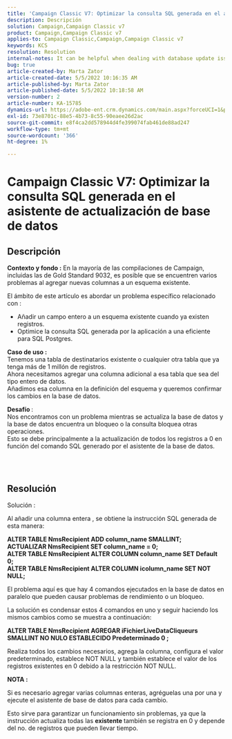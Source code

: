 ```yaml
---
title: 'Campaign Classic V7: Optimizar la consulta SQL generada en el asistente de actualización de base de datos'
description: Descripción
solution: Campaign,Campaign Classic v7
product: Campaign,Campaign Classic v7
applies-to: Campaign Classic,Campaign,Campaign Classic v7
keywords: KCS
resolution: Resolution
internal-notes: It can be helpful when dealing with database update issues with big tables
bug: true
article-created-by: Marta Zator
article-created-date: 5/5/2022 10:16:35 AM
article-published-by: Marta Zator
article-published-date: 5/5/2022 10:18:58 AM
version-number: 2
article-number: KA-15785
dynamics-url: https://adobe-ent.crm.dynamics.com/main.aspx?forceUCI=1&pagetype=entityrecord&etn=knowledgearticle&id=e810bb6a-5ccc-ec11-a7b5-6045bd00dbbc
exl-id: 73e8701c-88e5-4b73-8c55-90eaee26d2ac
source-git-commit: e8f4ca2dd578944d4fe399074fab461de88ad247
workflow-type: tm+mt
source-wordcount: '366'
ht-degree: 1%

---
```


# Campaign Classic V7: Optimizar la consulta SQL generada en el asistente de actualización de base de datos

## Descripción


<b>Contexto y fondo :</b>
En la mayoría de las compilaciones de Campaign, incluidas las de Gold Standard 9032, es posible que se encuentren varios problemas al agregar nuevas columnas a un esquema existente.

El ámbito de este artículo es abordar un problema específico relacionado con :

- Añadir un campo entero a un esquema existente cuando ya existen registros.
- Optimice la consulta SQL generada por la aplicación a una eficiente para SQL Postgres.


<b>Caso de uso :</b> 
<br>Tenemos una tabla de destinatarios existente o cualquier otra tabla que ya tenga más de 1 millón de registros.
<br>Ahora necesitamos agregar una columna adicional a esa tabla que sea del tipo entero de datos.
<br>Añadimos esa columna en la definición del esquema y queremos confirmar los cambios en la base de datos.

<b>Desafío </b>:
<br>Nos encontramos con un problema mientras se actualiza la base de datos y la base de datos encuentra un bloqueo o la consulta bloquea otras operaciones.
<br>Esto se debe principalmente a la actualización de todos los registros a 0 en función del comando SQL generado por el asistente de la base de datos.


<br> <br>

## Resolución


Solución :

Al añadir una columna entera , se obtiene la instrucción SQL generada de esta manera:

<b>ALTER TABLE NmsRecipient ADD column_name SMALLINT;
<br>ACTUALIZAR NmsRecipient SET column_name = 0;
<br>ALTER TABLE NmsRecipient ALTER COLUMN column_name SET Default 0;
<br>ALTER TABLE NmsRecipient ALTER COLUMN icolumn_name SET NOT NULL;</b>

El problema aquí es que hay 4 comandos ejecutados en la base de datos en paralelo que pueden causar problemas de rendimiento o un bloqueo.

La solución es condensar estos 4 comandos en uno y seguir haciendo los mismos cambios como se muestra a continuación:

<b>ALTER TABLE NmsRecipient AGREGAR iFichierLiveDataCliqueurs SMALLINT NO NULO ESTABLECIDO Predeterminado 0 ;</b>

Realiza todos los cambios necesarios, agrega la columna, configura el valor predeterminado, establece NOT NULL y también establece el valor de los registros existentes en 0 debido a la restricción NOT NULL.



<b>NOTA :</b>

Si es necesario agregar varias columnas enteras, agréguelas una por una y ejecute el asistente de base de datos para cada cambio.

Esto sirve para garantizar un funcionamiento sin problemas, ya que la instrucción actualiza todas las <b>existente </b>también se registra en 0 y depende del no. de registros que pueden llevar tiempo.

